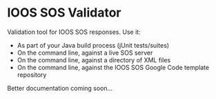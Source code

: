 # IOOS SOS Validator

Validation tool for IOOS SOS responses. Use it:

 * As part of your Java build process (jUnit tests/suites)
 * On the command line, against a live SOS server
 * On the command line, against a directory of XML files
 * On the command line, against the IOOS SOS Google Code template repository

Better documentation coming soon...
